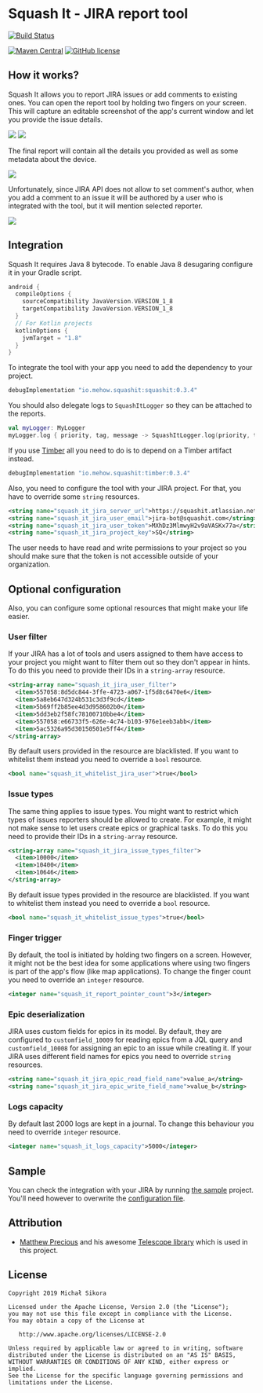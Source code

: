 # Squash It - JIRA report tool

[![Build Status](https://app.bitrise.io/app/d05c685963b4f009/status.svg?token=BcDiRXjSbF_95LiAmxH26w&branch=master)](https://app.bitrise.io/app/d05c685963b4f009)

[![Maven Central](https://img.shields.io/maven-central/v/io.mehow.squashit/squashit.svg)](https://search.maven.org/search?q=g:io.mehow.squashit)
[![GitHub license](https://img.shields.io/badge/license-Apache%20License%202.0-blue.svg?style=flat)](https://www.apache.org/licenses/LICENSE-2.0)

## How it works?

Squash It allows you to report JIRA issues or add comments to existing ones. You can open the report tool by holding two fingers on your screen. This will capture an editable screenshot of the app's current window and let you provide the issue details.

![](images/sample-screenshot.gif)
![](images/sample-report.gif)

The final report will contain all the details you provided as well as some metadata about the device.

![](images/sample-new-issue.png)

Unfortunately, since JIRA API does not allow to set comment's author, when you add a comment to an issue it will be authored by a user who is integrated with the tool, but it will mention selected reporter.

![](images/sample-add-comment.png)

## Integration

Squash It requires Java 8 bytecode. To enable Java 8 desugaring configure it in your Gradle script.

```groovy
android {
  compileOptions {
    sourceCompatibility JavaVersion.VERSION_1_8
    targetCompatibility JavaVersion.VERSION_1_8
  }
  // For Kotlin projects
  kotlinOptions {
    jvmTarget = "1.8"
  }
}
```

To integrate the tool with your app you need to add the dependency to your project.

```groovy
debugImplementation "io.mehow.squashit:squashit:0.3.4"
```

You should also delegate logs to `SquashItLogger` so they can be attached to the reports.

```kotlin
val myLogger: MyLogger
myLogger.log { priority, tag, message -> SquashItLogger.log(priority, tag, message) }
```

If you use [Timber](https://github.com/JakeWharton/timber) all you need to do is to depend on a Timber artifact instead.

```groovy
debugImplementation "io.mehow.squashit:timber:0.3.4"
```

Also, you need to configure the tool with your JIRA project. For that, you have to override some `string` resources.

```xml
<string name="squash_it_jira_server_url">https://squashit.atlassian.net</string>
<string name="squash_it_jira_user_email">jira-bot@squashit.com</string>
<string name="squash_it_jira_user_token">MXhDz3MlmwyH2v9aVASKx77a</string>
<string name="squash_it_jira_project_key">SQ</string>
```

The user needs to have read and write permissions to your project so you should make sure that the token is not accessible outside of your organization.

## Optional configuration

Also, you can configure some optional resources that might make your life easier.

### User filter

If your JIRA has a lot of tools and users assigned to them have access to your project you might want to filter them out so they don't appear in hints. To do this you need to provide their IDs in a `string-array` resource.

```xml
<string-array name="squash_it_jira_user_filter">
  <item>557058:8d5dc844-3ffe-4723-a067-1f5d8c6470e6</item>
  <item>5a8eb647d324b531c3d3f9cd</item>
  <item>5b69ff2b85ee4d3d958602b0</item>
  <item>5dd3eb2f58fc78100710bbe4</item>
  <item>557058:e66733f5-626e-4c74-b103-976e1eeb3abb</item>
  <item>5ac5326a95d30150501e5ff4</item>
</string-array>
```

By default users provided in the resource are blacklisted. If you want to whitelist them instead you need to override a `bool` resource.

```xml
<bool name="squash_it_whitelist_jira_user">true</bool>
```

### Issue types

The same thing applies to issue types. You might want to restrict which types of issues reporters should be allowed to create. For example, it might not make sense to let users create epics or graphical tasks. To do this you need to provide their IDs in a `string-array` resource.

```xml
<string-array name="squash_it_jira_issue_types_filter">
  <item>10000</item>
  <item>10400</item>
  <item>10646</item>
</string-array>
```

By default issue types provided in the resource are blacklisted. If you want to whitelist them instead you need to override a `bool` resource.

```xml
<bool name="squash_it_whitelist_issue_types">true</bool>
```

### Finger trigger

By default, the tool is initiated by holding two fingers on a screen. However, it might not be the best idea for some applications where using two fingers is part of the app's flow (like map applications). To change the finger count you need to override an `integer` resource.

```xml
<integer name="squash_it_report_pointer_count">3</integer>
```

### Epic deserialization

JIRA uses custom fields for epics in its model. By default, they are configured to `customfield_10009` for reading epics from a JQL query and `customfield_10008` for assigning an epic to an issue while creating it. If your JIRA uses different field names for epics you need to override `string` resources.

```xml
<string name="squash_it_jira_epic_read_field_name">value_a</string>
<string name="squash_it_jira_epic_write_field_name">value_b</string>
```

### Logs capacity

By default last 2000 logs are kept in a journal. To change this behaviour you need to override `integer` resource.

```xml
<integer name="squash_it_logs_capacity">5000</integer>
```

## Sample

You can check the integration with your JIRA by running [the sample](sample/) project. You'll need however to overwrite the [configuration file](sample/src/main/res/values/strings.xml).

## Attribution

* [Matthew Precious](https://github.com/mattprecious) and his awesome [Telescope library](https://github.com/mattprecious/telescope) which is used in this project.

## License

    Copyright 2019 Michał Sikora

    Licensed under the Apache License, Version 2.0 (the "License");
    you may not use this file except in compliance with the License.
    You may obtain a copy of the License at

       http://www.apache.org/licenses/LICENSE-2.0

    Unless required by applicable law or agreed to in writing, software
    distributed under the License is distributed on an "AS IS" BASIS,
    WITHOUT WARRANTIES OR CONDITIONS OF ANY KIND, either express or implied.
    See the License for the specific language governing permissions and
    limitations under the License.
